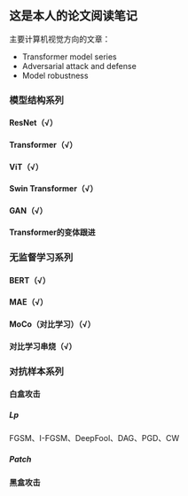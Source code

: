 ## 这是本人的论文阅读笔记

主要计算机视觉方向的文章：

- Transformer model series
- Adversarial attack and defense
- Model robustness



### 模型结构系列

#### ResNet（√）

#### Transformer（√）

#### ViT（√）

#### Swin Transformer（√）

#### GAN（√）

#### Transformer的变体跟进 



### 无监督学习系列

#### BERT（√）

#### MAE（√）

#### MoCo（对比学习）（√）

#### 对比学习串烧（√）



### 对抗样本系列

#### 白盒攻击

##### Lp

FGSM、I-FGSM、DeepFool、DAG、PGD、CW

##### Patch



#### 黑盒攻击
